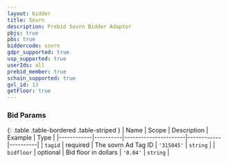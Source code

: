 ```yaml
---
layout: bidder
title: Sovrn
description: Prebid Sovrn Bidder Adaptor
pbjs: true
pbs: true
biddercode: sovrn
gdpr_supported: true
usp_supported: true
userIds: all
prebid_member: true
schain_supported: true
gvl_id: 13
getFloor: true
---
```


### Bid Params

{: .table .table-bordered .table-striped }
| Name       | Scope    | Description          | Example    | Type     |
|------------|----------|----------------------|------------|----------|
| `tagid`    | required | The sovrn Ad Tag ID  | `'315045'` | `string` |
| `bidfloor` | optional | Bid floor in dollars | `'0.04'`   | `string` |
